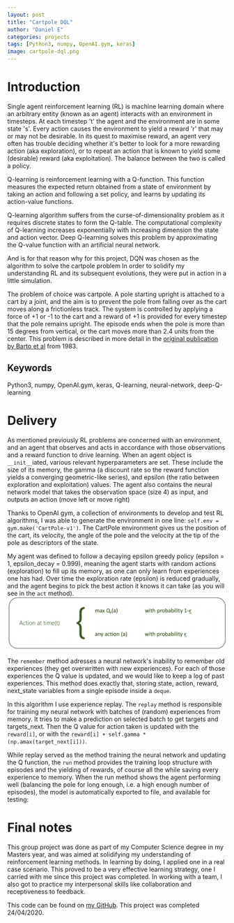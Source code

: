 ```yaml
---
layout: post
title: "Cartpole DQL"
author: "Daniel E"
categories: projects
tags: [Python3, numpy, OpenAI.gym, keras]
image: cartpole-dql.png
---
```


# Introduction
Single agent reinforcement learning (RL) is machine learning domain where an arbitrary entity (known as an agent) interacts with an environment in timesteps. At each timestep 't' the agent and the environment are in some state 's'. Every action causes the environment to yield a reward 'r' that may or may not be desirable. In its quest to maximise reward, an agent very often has trouble deciding whether it's better to look for a more rewarding action (aka exploration), or to repeat an action that is known to yield some (desirable) reward (aka exploitation). The balance between the two is called a policy. 

Q-learning is reinforcement learning with a Q-function. This function measures the expected return obtained from a state of environment by taking an action and following a set policy, and learns by updating its action-value functions. 

Q-learning algorithm suffers from the curse-of-dimensionality problem as it requires discrete states
to form the Q-table. The computational complexity of Q-learning increases exponentially with increasing dimension the state and action vector. Deep Q-learning solves this problem by approximating the Q-value function with an artificial neural network.

And is for that reason why for this project, DQN was chosen as the algorithm to solve the cartpole problem
In order to solidify my understanding RL and its subsequent evolutions, they were put in action in a little simulation.

The problem of choice was cartpole. A pole starting upright is attached to a cart by a joint, and the aim is to prevent the pole from falling over as the cart moves along a frictionless track. The system is controlled by applying a force of +1 or -1 to the cart and a reward of +1 is provided for every timestep that the pole remains upright. The episode ends when the pole is more than 15 degrees from vertical, or the cart moves more than 2.4 units from the center.
This problem is described in more detail in the [original publication by Barto et al](https://ieeexplore.ieee.org/abstract/document/6313077) from 1983.


## Keywords
Python3, numpy, OpenAI.gym, keras, Q-learning, neural-network, deep-Q-learning
 

# Delivery
As mentioned previously RL problems are concerned with an environment, and an agent that observes and acts in accordance with those observations and a reward function to drive learning.
When an agent object is `__init__`iated, various relevant hyperparameters are set. These include the size of its memory, the gamma (a discount rate so the reward function yields a converging geometric-like series), and epsilon (the ratio between exploration and exploitation) values. The agent also contains the neural network model that takes the observation space (size 4) as input, and outputs an action (move left or move right)

Thanks to OpenAI gym, a collection of environments to develop and test RL algorithms, I was able to generate the environment in one line: `self.env = gym.make('CartPole-v1')`. The CartPole environment gives us the position of the cart, its velocity, the angle of the pole and the velocity at the tip of the pole as descriptors of the state.  

My agent was defined to follow a decaying epsilon greedy policy (epsilon = 1, epsilon_decay = 0.999), meaning the agent starts with random actions (exploration) to fill up its memory, as one can only learn from experiences one has had. Over time the exploration rate (epsilon) is reduced gradually, and the agent begins to pick the best action it knows it can take (as you will see in the `act` method).
![Eqtn for exploration](/assets/img/exploration.png)


The `remember` method adresses a neural network's inability to remember old experiences (they get overwritten with new experiences). For each of those experiences the Q value is updated, and we would like to keep a log of past experiences. This method does exactly that, storing state, action, reward, next_state variables from a single episode inside a `deque`.

In this algorithm I use experience replay. The `replay` method is responsible for training my neural network with batches of (random) experiences from memory. It tries to make a prediction on selected batch to get targets and targets_next. Then the Q value for action taken is updated with the `reward[i]`, or with the `reward[i] + self.gamma * (np.amax(target_next[i]))`.

While replay served as the method training the neural network and updating the Q function, the `run` method provides the training loop structure with episodes and the yielding of rewards, of course all the while saving every experience to memory. When the run method shows the agent performing well (balancing the pole for long enough, i.e. a high enough number of episodes), the model is automatically exported to file, and available for testing:

# Final notes
This group project was done as part of my Computer Science degree in my Masters year, and was aimed at solidifying my understanding of reinforcement learning methods. In learning by doing, I applied one in a real case scenario. This proved to be a very  effective learning strategy, one I carried with me since this project was completed. In working with a team, I also got to practice my interpersonal skills like collaboration and receptiveness to feedback.

This code can be found on [my GitHub](https://github.com/daniels-kb/). 
This project was completed 24/04/2020.